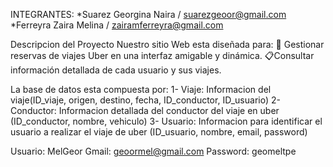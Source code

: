 INTEGRANTES:
*Suarez Georgina Naira / suarezgeoor@gmail.com
*Ferreyra Zaira Melina / zairamferreyra@gmail.com

Descripcion del Proyecto Nuestro sitio Web esta diseñada para: 
📅 Gestionar reservas de viajes Uber en una interfaz amigable y dinámica. 
📋Consultar información detallada de cada usuario y sus viajes.

La base de datos esta compuesta por:
1- Viaje: Informacion del viaje(ID_viaje, origen, destino, fecha, ID_conductor, ID_usuario)
2- Conductor: Informacion detallada del conductor del viaje en uber (ID_conductor, nombre, vehiculo)
3- Usuario: Informacion para identificar el usuario a realizar el viaje de uber (ID_usuario, nombre, email, password)

Usuario: MelGeor
Gmail: geoormel@gmail.com
Password: geomeltpe
